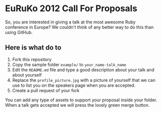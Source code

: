 # EuRuKo 2012 Call For Proposals

So, you are interested in giving a talk at the most awesome Ruby
conference in Europe?
We couldn't think of any better way to do this than using GitHub.

## Here is what do to

1. Fork this repository
2. Copy the sample folder `example/` to `your_name-talk_name`
3. Edit the `README.md` file and type a good description about your talk
   and about yourself
4. Replace the `profile_picture.jpg` with a picture of yourself that we
   can use to list you on the speakers page when you are accepted.
5. Create a pull request of your fork

You can add any type of assets to support your proposal inside your
folder.
When a talk gets accepted we will press the lovely green merge button.


